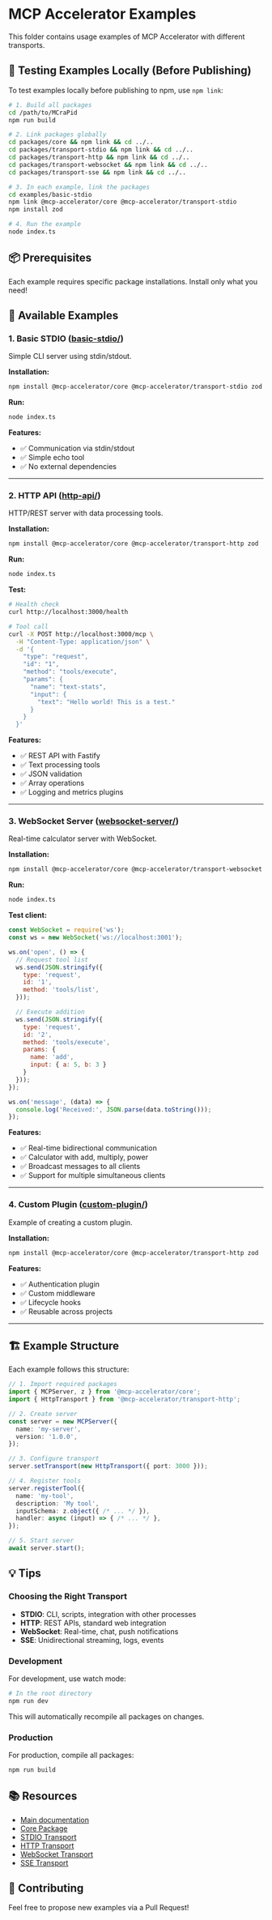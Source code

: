 # MCP Accelerator Examples

This folder contains usage examples of MCP Accelerator with different transports.

## 🧪 Testing Examples Locally (Before Publishing)

To test examples locally before publishing to npm, use `npm link`:

```bash
# 1. Build all packages
cd /path/to/MCraPid
npm run build

# 2. Link packages globally
cd packages/core && npm link && cd ../..
cd packages/transport-stdio && npm link && cd ../..
cd packages/transport-http && npm link && cd ../..
cd packages/transport-websocket && npm link && cd ../..
cd packages/transport-sse && npm link && cd ../..

# 3. In each example, link the packages
cd examples/basic-stdio
npm link @mcp-accelerator/core @mcp-accelerator/transport-stdio
npm install zod

# 4. Run the example
node index.ts
```

## 📦 Prerequisites

Each example requires specific package installations. Install only what you need!

## 🚀 Available Examples

### 1. Basic STDIO ([basic-stdio/](basic-stdio/))

Simple CLI server using stdin/stdout.

**Installation:**
```bash
npm install @mcp-accelerator/core @mcp-accelerator/transport-stdio zod
```

**Run:**
```bash
node index.ts
```

**Features:**
- ✅ Communication via stdin/stdout
- ✅ Simple echo tool
- ✅ No external dependencies

---

### 2. HTTP API ([http-api/](http-api/))

HTTP/REST server with data processing tools.

**Installation:**
```bash
npm install @mcp-accelerator/core @mcp-accelerator/transport-http zod
```

**Run:**
```bash
node index.ts
```

**Test:**
```bash
# Health check
curl http://localhost:3000/health

# Tool call
curl -X POST http://localhost:3000/mcp \
  -H "Content-Type: application/json" \
  -d '{
    "type": "request",
    "id": "1",
    "method": "tools/execute",
    "params": {
      "name": "text-stats",
      "input": {
        "text": "Hello world! This is a test."
      }
    }
  }'
```

**Features:**
- ✅ REST API with Fastify
- ✅ Text processing tools
- ✅ JSON validation
- ✅ Array operations
- ✅ Logging and metrics plugins

---

### 3. WebSocket Server ([websocket-server/](websocket-server/))

Real-time calculator server with WebSocket.

**Installation:**
```bash
npm install @mcp-accelerator/core @mcp-accelerator/transport-websocket zod
```

**Run:**
```bash
node index.ts
```

**Test client:**
```javascript
const WebSocket = require('ws');
const ws = new WebSocket('ws://localhost:3001');

ws.on('open', () => {
  // Request tool list
  ws.send(JSON.stringify({
    type: 'request',
    id: '1',
    method: 'tools/list',
  }));

  // Execute addition
  ws.send(JSON.stringify({
    type: 'request',
    id: '2',
    method: 'tools/execute',
    params: {
      name: 'add',
      input: { a: 5, b: 3 }
    }
  }));
});

ws.on('message', (data) => {
  console.log('Received:', JSON.parse(data.toString()));
});
```

**Features:**
- ✅ Real-time bidirectional communication
- ✅ Calculator with add, multiply, power
- ✅ Broadcast messages to all clients
- ✅ Support for multiple simultaneous clients

---

### 4. Custom Plugin ([custom-plugin/](custom-plugin/))

Example of creating a custom plugin.

**Installation:**
```bash
npm install @mcp-accelerator/core @mcp-accelerator/transport-http zod
```

**Features:**
- ✅ Authentication plugin
- ✅ Custom middleware
- ✅ Lifecycle hooks
- ✅ Reusable across projects

---

## 🏗️ Example Structure

Each example follows this structure:

```typescript
// 1. Import required packages
import { MCPServer, z } from '@mcp-accelerator/core';
import { HttpTransport } from '@mcp-accelerator/transport-http';

// 2. Create server
const server = new MCPServer({
  name: 'my-server',
  version: '1.0.0',
});

// 3. Configure transport
server.setTransport(new HttpTransport({ port: 3000 }));

// 4. Register tools
server.registerTool({
  name: 'my-tool',
  description: 'My tool',
  inputSchema: z.object({ /* ... */ }),
  handler: async (input) => { /* ... */ },
});

// 5. Start server
await server.start();
```

## 💡 Tips

### Choosing the Right Transport

- **STDIO**: CLI, scripts, integration with other processes
- **HTTP**: REST APIs, standard web integration
- **WebSocket**: Real-time, chat, push notifications
- **SSE**: Unidirectional streaming, logs, events

### Development

For development, use watch mode:

```bash
# In the root directory
npm run dev
```

This will automatically recompile all packages on changes.

### Production

For production, compile all packages:

```bash
npm run build
```

## 📚 Resources

- [Main documentation](../README.md)
- [Core Package](../packages/core/README.md)
- [STDIO Transport](../packages/transport-stdio/README.md)
- [HTTP Transport](../packages/transport-http/README.md)
- [WebSocket Transport](../packages/transport-websocket/README.md)
- [SSE Transport](../packages/transport-sse/README.md)

## 🤝 Contributing

Feel free to propose new examples via a Pull Request!
